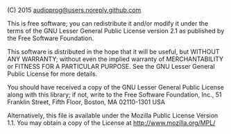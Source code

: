 (C) 2015 audioprog@users.noreply.github.com

   This is free software; you can redistribute it and/or modify
   it under the terms of the GNU Lesser General Public License version
   2.1 as published by the Free Software Foundation.

   This software is distributed in the hope that it will be useful, but
   WITHOUT ANY WARRANTY; without even the implied warranty of
   MERCHANTABILITY or FITNESS FOR A PARTICULAR PURPOSE.  See the GNU
   Lesser General Public License for more details.

   You should have received a copy of the GNU Lesser General Public
   License along with this library; if not, write to the Free Software
   Foundation, Inc., 51 Franklin Street, Fifth Floor, Boston, MA
   02110-1301  USA

   Alternatively, this file is available under the Mozilla Public
   License Version 1.1.  You may obtain a copy of the License at
   http://www.mozilla.org/MPL/
